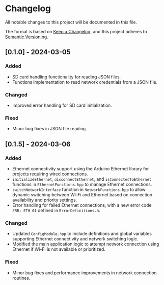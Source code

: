 # Changelog

All notable changes to this project will be documented in this file.

The format is based on [Keep a Changelog](https://keepachangelog.com/en/1.0.0/),
and this project adheres to [Semantic Versioning](http://semver.org/).

## [0.1.0] - 2024-03-05
### Added
- SD card handling functionality for reading JSON files.
- Functions implementation to read network credentials from a JSON file.

### Changed
- Improved error handling for SD card initialization.

### Fixed
- Minor bug fixes in JSON file reading.

## [0.1.5] - 2024-03-06

### Added
- Ethernet connectivity support using the Arduino Ethernet library for projects requiring wired connections.
- `initializeEthernet`, `disconnectEthernet`, and `isConnectedToEthernet` functions in `EthernetFunctions.hpp` to manage Ethernet connections.
- `switchNetworkInterface` function in `NetworkFunctions.hpp` to allow dynamic switching between Wi-Fi and Ethernet based on connection availability and priority settings.
- Error handling for failed Ethernet connections, with a new error code `ERR: ETH 01` defined in `ErrorDefinitions.h`.

### Changed
- Updated `ConfigModule.hpp` to include definitions and global variables supporting Ethernet connectivity and network switching logic.
- Modified the main application logic to attempt network connection using Ethernet if Wi-Fi is not available or prioritized.

### Fixed
- Minor bug fixes and performance improvements in network connection routines.
